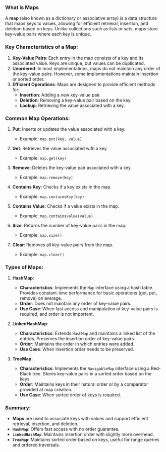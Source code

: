 ### What is Maps
A **map** (also known as a dictionary or associative array) is a data structure that maps keys to values, allowing for efficient retrieval, insertion, and deletion based on keys. Unlike collections such as lists or sets, maps store key-value pairs where each key is unique.

### Key Characteristics of a Map:

1. **Key-Value Pairs**: Each entry in the map consists of a key and its associated value. Keys are unique, but values can be duplicated.
2. **Unordered**: In most implementations, maps do not maintain any order of the key-value pairs. However, some implementations maintain insertion or sorted order.
3. **Efficient Operations**: Maps are designed to provide efficient methods for:
   - **Insertion**: Adding a new key-value pair.
   - **Deletion**: Removing a key-value pair based on the key.
   - **Lookup**: Retrieving the value associated with a key.

### Common Map Operations:

1. **Put**: Inserts or updates the value associated with a key.
   - Example: `map.put(key, value)`

2. **Get**: Retrieves the value associated with a key.
   - Example: `map.get(key)`

3. **Remove**: Deletes the key-value pair associated with a key.
   - Example: `map.remove(key)`

4. **Contains Key**: Checks if a key exists in the map.
   - Example: `map.containsKey(key)`

5. **Contains Value**: Checks if a value exists in the map.
   - Example: `map.containsValue(value)`

6. **Size**: Returns the number of key-value pairs in the map.
   - Example: `map.size()`

7. **Clear**: Removes all key-value pairs from the map.
   - Example: `map.clear()`

### Types of Maps:

1. **HashMap**:
   - **Characteristics**: Implements the `Map` interface using a hash table. Provides constant-time performance for basic operations (get, put, remove) on average.
   - **Order**: Does not maintain any order of key-value pairs.
   - **Use Case**: When fast access and manipulation of key-value pairs is required, and order is not important.

2. **LinkedHashMap**:
   - **Characteristics**: Extends `HashMap` and maintains a linked list of the entries. Preserves the insertion order of key-value pairs.
   - **Order**: Maintains the order in which entries were added.
   - **Use Case**: When insertion order needs to be preserved.

3. **TreeMap**:
   - **Characteristics**: Implements the `NavigableMap` interface using a Red-Black tree. Stores key-value pairs in a sorted order based on the keys.
   - **Order**: Maintains keys in their natural order or by a comparator provided at map creation.
   - **Use Case**: When sorted order of keys is required.

### Summary:

- **Maps** are used to associate keys with values and support efficient retrieval, insertion, and deletion.
- **`HashMap`**: Offers fast access with no order guarantee.
- **`LinkedHashMap`**: Maintains insertion order with slightly more overhead.
- **`TreeMap`**: Maintains sorted order based on keys, useful for range queries and ordered traversals.